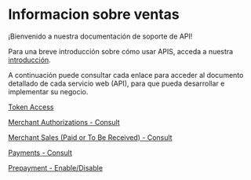 
# Informacion sobre ventas

¡Bienvenido a nuestra documentación de soporte de API!

Para una breve introducción sobre cómo usar APIS, acceda a nuestra [introducción](?path=docs/español/banworks/APIs-Introduction.md).

A continuación puede consultar cada enlace para acceder al documento detallado de cada servicio web (API), para que pueda desarrollar e implementar su negocio.

[Token Access](?path=docs/español/banworks/TokenGenerationforWeb-services.md)

[Merchant Authorizations - Consult](../api/?type=get&path=/bwa/autorizacoes/{inst}/{merchant})

[Merchant Sales (Paid or To Be Received) - Consult](../api/?type=get&path=/bwa/vendas/resources/v1/receber/{inst}/{merchant}/{dataInicio}/{dataFim})

[Payments - Consult](../api/?type=get&path=/bwa/pagamentos/resources/v1/transacoes/sumarizacao/{inst}/{merchant}/{dataInicio}/{dataFim})

[Prepayment - Enable/Disable](../api/?type=post&path=/bwa/wsm/fundingtools/prepayFlag/updatePrepayFlag/)
